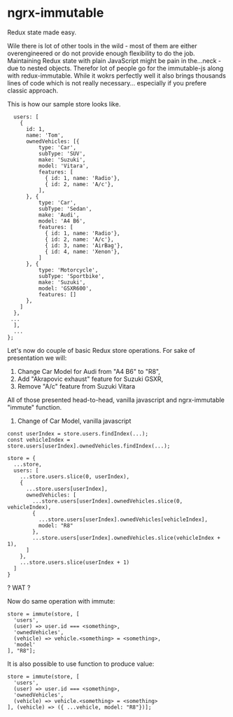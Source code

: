 # ngrx-immutable

Redux state made easy.

Wile there is lot of other tools in the wild - most of them are either overengineered or do not provide enough flexibility to do the job.  Maintaining Redux state with plain JavaScript might be pain in the...neck - due to nested objects. Therefor lot of people go for the immutable-js along with redux-immutable. While it wokrs perfectly well it also brings thousands lines of code which is not really necessary... especially if you prefere classic approach.

This is how our sample store looks like. 

```var store = {
  users: [
    {
      id: 1,
      name: 'Tom',
      ownedVehicles: [{
          type: 'Car',
          subType: 'SUV',
          make: 'Suzuki',
          model: 'Vitara',
          features: [
            { id: 1, name: 'Radio'},
            { id: 2, name: 'A/c'},
          ],
      }, {
          type: 'Car',
          subType: 'Sedan',
          make: 'Audi',
          model: 'A4 B6',
          features: [
            { id: 1, name: 'Radio'},
            { id: 2, name: 'A/c'},
            { id: 3, name: 'AirBag'},
            { id: 4, name: 'Xenon'},
          ]
      }, {
          type: 'Motorcycle',
          subType: 'Sportbike',
          make: 'Suzuki',
          model: 'GSXR600',
          features: []
      },
    ]
  },
 ...
  ],
  ...
};
```

Let's now do couple of basic Redux store operations. 
For sake of presentation we will:

1. Change Car Model for Audi from "A4 B6" to "R8",
2. Add "Akrapovic exhaust" feature for Suzuki GSXR,
3. Remove "A/c" feature from Suzuki Vitara

All of those presented head-to-head, vanilla javascript and ngrx-immutable "immute" function.

1. Change of Car Model, vanilla javascript
```
const userIndex = store.users.findIndex(...);
const vehicleIndex = store.users[userIndex].ownedVehicles.findIndex(...);

store = {
  ...store,
  users: [
    ...store.users.slice(0, userIndex),
    {
      ...store.users[userIndex],
      ownedVehicles: [
        ...store.users[userIndex].ownedVehicles.slice(0, vehicleIndex),
        {
          ...store.users[userIndex].ownedVehicles[vehicleIndex],
          model: "R8"
        },
        ...store.users[userIndex].ownedVehicles.slice(vehicleIndex + 1),
      ]
    },
    ...store.users.slice(userIndex + 1)
  ]
}
```

? WAT ?

Now do same operation with immute:

```
store = immute(store, [
  'users', 
  (user) => user.id === <something>,
  'ownedVehicles',
  (vehicle) => vehicle.<something> = <something>,
  'model'
], "R8"];
```

It is also possible to use function to produce value:

```
store = immute(store, [
  'users', 
  (user) => user.id === <something>,
  'ownedVehicles',
  (vehicle) => vehicle.<something> = <something>
], (vehicle) => ({ ...vehicle, model: "R8"})];
```


  
